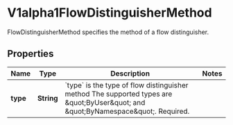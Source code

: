 

# V1alpha1FlowDistinguisherMethod

FlowDistinguisherMethod specifies the method of a flow distinguisher.
## Properties

Name | Type | Description | Notes
------------ | ------------- | ------------- | -------------
**type** | **String** | &#x60;type&#x60; is the type of flow distinguisher method The supported types are \&quot;ByUser\&quot; and \&quot;ByNamespace\&quot;. Required. | 



